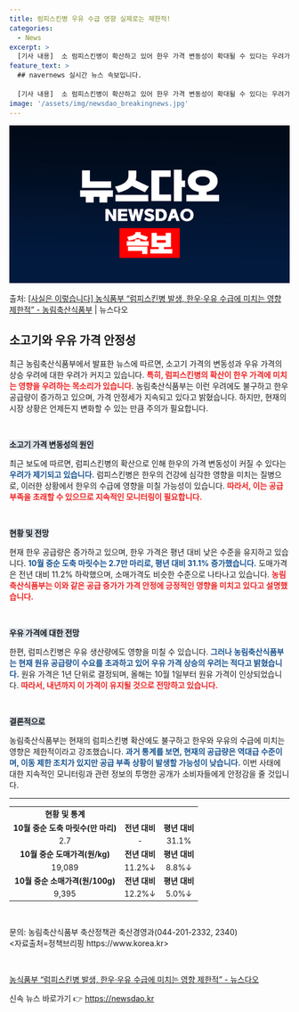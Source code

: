 ```yaml
---
title: 럼피스킨병 우유 수급 영향 실제로는 제한적!
categories:
  - News
excerpt: >
  [기사 내용]  소 럼피스킨병이 확산하고 있어 한우 가격 변동성이 확대될 수 있다는 우려가 나온다.  럼피스…
feature_text: >
  ## navernews 실시간 뉴스 속보입니다.

  [기사 내용]  소 럼피스킨병이 확산하고 있어 한우 가격 변동성이 확대될 수 있다는 우려가 나온다.  럼피스…
image: '/assets/img/newsdao_breakingnews.jpg'
---
```


![뉴스다오 속보](/assets/img/newsdao_breakingnews.jpg)

<p>출처: <a href="https://newsdao.kr/2305" rel="dofollow">[사실은 이렇습니다] 농식품부 “럼피스킨병 발생, 한우·우유 수급에 미치는 영향 제한적” - 농림축산식품부</a> | 뉴스다오</p>

<h2 data-ke-size="size26">소고기와 우유 가격 안정성</h2>

<p data-ke-size="size16">최근 농림축산식품부에서 발표한 뉴스에 따르면, 소고기 가격의 변동성과 우유 가격의 상승 우려에 대한 우려가 커지고 있습니다. <b><span style="color: #ee2323;">특히, 럼피스킨병의 확산이 한우 가격에 미치는 영향을 우려하는 목소리가 있습니다.</span></b> 농림축산식품부는 이런 우려에도 불구하고 한우 공급량이 증가하고 있으며, 가격 안정세가 지속되고 있다고 밝혔습니다. 하지만, 현재의 시장 상황은 언제든지 변화할 수 있는 만큼 주의가 필요합니다.</p>

<p data-ke-size="size16">&nbsp;</p>

<b><span style="background-color: #21538527;">소고기 가격 변동성의 원인</span></b>

<p data-ke-size="size16">최근 보도에 따르면, 럼피스킨병의 확산으로 인해 한우의 가격 변동성이 커질 수 있다는 <b><span style="color: #1a5490;">우려가 제기되고 있습니다.</span></b> 럼피스킨병은 한우의 건강에 심각한 영향을 미치는 질병으로, 이러한 상황에서 한우의 수급에 영향을 미칠 가능성이 있습니다. <b><span style="color: #ee2323;">따라서, 이는 공급 부족을 초래할 수 있으므로 지속적인 모니터링이 필요합니다.</span></b></p>

<p data-ke-size="size16">&nbsp;</p>

<b><span style="background-color: #21538527;">현황 및 전망</span></b>

<p data-ke-size="size16">현재 한우 공급량은 증가하고 있으며, 한우 가격은 평년 대비 낮은 수준을 유지하고 있습니다. <b><span style="color: #1a5490;">10월 중순 도축 마릿수는 2.7만 마리로, 평년 대비 31.1% 증가했습니다.</span></b> 도매가격은 전년 대비 11.2% 하락했으며, 소매가격도 비슷한 수준으로 나타나고 있습니다. <b><span style="color: #ee2323;">농림축산식품부는 이와 같은 공급 증가가 가격 안정에 긍정적인 영향을 미치고 있다고 설명했습니다.</span></b></p>

<p data-ke-size="size16">&nbsp;</p>

<b><span style="background-color: #21538527;">우유 가격에 대한 전망</span></b>

<p data-ke-size="size16">한편, 럼피스킨병은 우유 생산량에도 영향을 미칠 수 있습니다. <b><span style="color: #1a5490;">그러나 농림축산식품부는 현재 원유 공급량이 수요를 초과하고 있어 우유 가격 상승의 우려는 적다고 밝혔습니다.</span></b> 원유 가격은 1년 단위로 결정되며, 올해는 10월 1일부터 원유 가격이 인상되었습니다. <b><span style="color: #ee2323;">따라서, 내년까지 이 가격이 유지될 것으로 전망하고 있습니다.</span></b></p>

<p data-ke-size="size16">&nbsp;</p>

<b><span style="background-color: #21538527;">결론적으로</span></b>

<p data-ke-size="size16">농림축산식품부는 현재의 럼피스킨병 확산에도 불구하고 한우와 우유의 수급에 미치는 영향은 제한적이라고 강조했습니다. <b><span style="color: #1a5490;">과거 통계를 보면, 현재의 공급량은 역대급 수준이며, 이동 제한 조치가 있지만 공급 부족 상황이 발생할 가능성이 낮습니다.</span></b> 이번 사태에 대한 지속적인 모니터링과 관련 정보의 투명한 공개가 소비자들에게 안정감을 줄 것입니다.</p>

<hr>

<table>
    <tr>
        <td style="text-align: center; height: 17px;"><b>현황 및 통계</b></td>
    </tr>
    <tr>
        <td style="text-align: center; height: 17px;"><b>10월 중순 도축 마릿수(만 마리)</b></td>
        <td style="text-align: center; height: 17px;"><b>전년 대비</b></td>
        <td style="text-align: center; height: 17px;"><b>평년 대비</b></td>
    </tr>
    <tr>
        <td style="text-align: center; height: 17px;">2.7</td>
        <td style="text-align: center; height: 17px;">-</td>
        <td style="text-align: center; height: 17px;">31.1%</td>
    </tr>
    <tr>
        <td style="text-align: center; height: 17px;"><b>10월 중순 도매가격(원/kg)</b></td>
        <td style="text-align: center; height: 17px;"><b>전년 대비</b></td>
        <td style="text-align: center; height: 17px;"><b>평년 대비</b></td>
    </tr>
    <tr>
        <td style="text-align: center; height: 17px;">19,089</td>
        <td style="text-align: center; height: 17px;">11.2%↓</td>
        <td style="text-align: center; height: 17px;">8.8%↓</td>
    </tr>
    <tr>
        <td style="text-align: center; height: 17px;"><b>10월 중순 소매가격(원/100g)</b></td>
        <td style="text-align: center; height: 17px;"><b>전년 대비</b></td>
        <td style="text-align: center; height: 17px;"><b>평년 대비</b></td>
    </tr>
    <tr>
        <td style="text-align: center; height: 17px;">9,395</td>
        <td style="text-align: center; height: 17px;">12.2%↓</td>
        <td style="text-align: center; height: 17px;">5.0%↓</td>
    </tr>
</table>

<p data-ke-size="size16">&nbsp;</p>

<p data-ke-size="size16">문의: 농림축산식품부 축산정책관 축산경영과(044-201-2332, 2340)<br>
<자료출처=정책브리핑 https://www.korea.kr></p>

<p data-ke-size="size16">&nbsp;</p>

<p data-ke-size="size16"><a href="https://newsdao.kr/2305">농식품부 “럼피스킨병 발생, 한우·우유 수급에 미치는 영향 제한적” - 뉴스다오</a></p> 

신속 뉴스 바로가기 👉 <a href="https://newsdao.kr" rel="dofollow">https://newsdao.kr</a>


